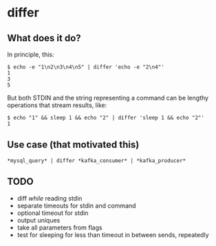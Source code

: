 # differ

## What does it do?

In principle, this:
```
$ echo -e "1\n2\n3\n4\n5" | differ 'echo -e "2\n4"'
1
3
5
```

But both STDIN and the string representing a command can be lengthy operations that stream results, like:
```
$ echo "1" && sleep 1 && echo "2" | differ 'sleep 1 && echo "2"'
1
```

## Use case (that motivated this)

```
*mysql_query* | differ *kafka_consumer* | *kafka_producer*
```

## TODO

- diff *while* reading stdin
- separate timeouts for stdin and command
- optional timeout for stdin
- output uniques
- take all parameters from flags
- test for sleeping for less than timeout in between sends, repeatedly
